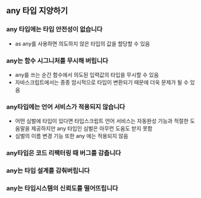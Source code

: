 ## any 타입 지양하기

### any 타입에는 타입 안전성이 없습니다

- as any를 사용하면 의도하지 않은 타입의 값을 할당할 수 있음

### any는 함수 시그니처를 무시해 버립니다

- any를 쓰는 순간 함수에서 의도된 입력값의 타입을 무시할 수 있음
- 자바스크립트에서는 종종 암시적으로 타입이 변환되기 때문에 더욱 문제가 될 수 있음

### any타입에는 언어 서비스가 적용되지 않습니다

- 어떤 심벌에 타입이 있다면 타입스크립트 언어 서비스는 자동완성 기능과 적절한 도움말을 제공하지만 any 타입인 심벌은 아무런 도움도 받지 못함
- 심벌의 이름 변경 기능 또한 any 에는 적용되지 않음

### any타입은 코드 리팩터링 때 버그를 감춥니다

### any는 타입 설계를 감춰버립니다

### any는 타입시스템의 신뢰도를 떨어뜨립니다
